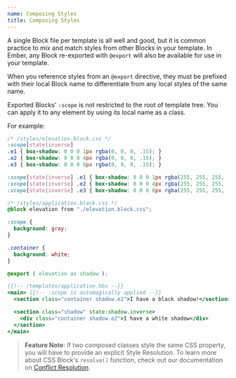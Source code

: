 ```yaml
---
name: Composing Styles
title: Composing Styles
---
```


A single Block file per template is all well and good, but it is common practice to mix and match styles from other Blocks in your template. In Ember, any Block re-exported with `@export` will also be available for use in your template.

When you reference styles from an `@export` directive, they must be prefixed with their local Block name to differentiate from any local styles of the same name.

Exported Blocks' `:scope` is not restricted to the root of template tree. You can apply it to any element by using its local name as a class.

For example:

```css
/* /styles/elevation.block.css */
:scope[state|inverse]
.e1 { box-shadow: 0 0 0 1px rgba(0, 0, 0, .15); }
.e2 { box-shadow: 0 0 0 4px rgba(0, 0, 0, .15); }
.e3 { box-shadow: 0 0 0 8px rgba(0, 0, 0, .15); }

:scope[state|inverse] .e1 { box-shadow: 0 0 0 1px rgba(255, 255, 255, .15); }
:scope[state|inverse] .e2 { box-shadow: 0 0 0 4px rgba(255, 255, 255, .15); }
:scope[state|inverse] .e3 { box-shadow: 0 0 0 8px rgba(255, 255, 255, .15); }
```

```css
/* /styles/application.block.css */
@block elevation from "./elevation.block.css";

:scope {
  background: gray;
}

.container {
  background: white;
}

@export ( elevation as shadow );
```

```handlebars
{{!-- /templates/application.hbs --}}
<main> {{!-- :scope is automagically applied --}}
  <section class="container shadow.e2">I have a black shadow!</section>

  <section class="shadow" state:shadow.inverse>
    <div class="container shadow.e2">I have a white shadow</div>
  </section>
</main>
```

> **Feature Note**: If two composed classes style the same CSS property, you will have to provide an explicit Style Resolution. To learn more about CSS Block's `resolve()` function, check out our documentation on [Conflict Resolution](../block-files/conflict-resolution).